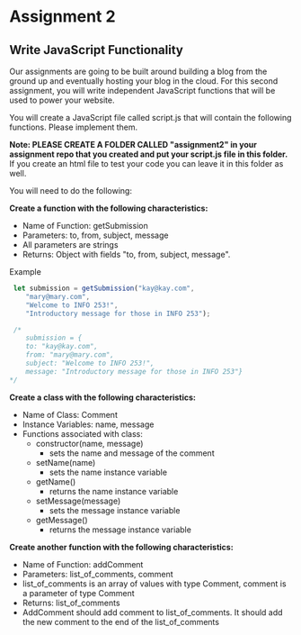 # Assignment 2
## Write JavaScript Functionality

Our assignments are going to be built around building a blog from the ground up and eventually hosting your blog in the cloud. For this second assignment, you will write independent JavaScript functions that will be used to power your website.

You will create a JavaScript file called script.js that will contain the following functions. Please implement them. 

**Note: PLEASE CREATE A FOLDER CALLED "assignment2" in your assignment repo that you created and put your script.js file in this folder.** If you create an html file to test your code you can leave it in this folder as well.

You will need to do the following:

**Create a function with the following characteristics:**
 - Name of Function: getSubmission
 - Parameters: to, from, subject, message
 - All parameters are strings
 - Returns: Object with fields "to, from, subject, message".

 Example
```javascript
 let submission = getSubmission("kay@kay.com", 
    "mary@mary.com", 
    "Welcome to INFO 253!", 
    "Introductory message for those in INFO 253");

 /* 
    submission = { 
    to: "kay@kay.com", 
    from: "mary@mary.com", 
    subject: "Welcome to INFO 253!", 
    message: "Introductory message for those in INFO 253"}
*/
```
 
 **Create a class with the following characteristics:**
 - Name of Class: Comment
 - Instance Variables: name, message
 - Functions associated with class: 
    - constructor(name, message) 
        - sets the name and message of the comment
    - setName(name)
        - sets the name instance variable
    - getName()
        - returns the name instance variable
    - setMessage(message)
        - sets the message instance variable
    - getMessage()
        - returns the message instance variable


 **Create another function with the following characteristics:**
 - Name of Function: addComment
 - Parameters: list_of_comments, comment 
 - list_of_comments is an array of values with type Comment, comment is a parameter of type Comment
 - Returns: list_of_comments
 - AddComment should add comment to list_of_comments. It should add the new comment to the end of the list_of_comments
